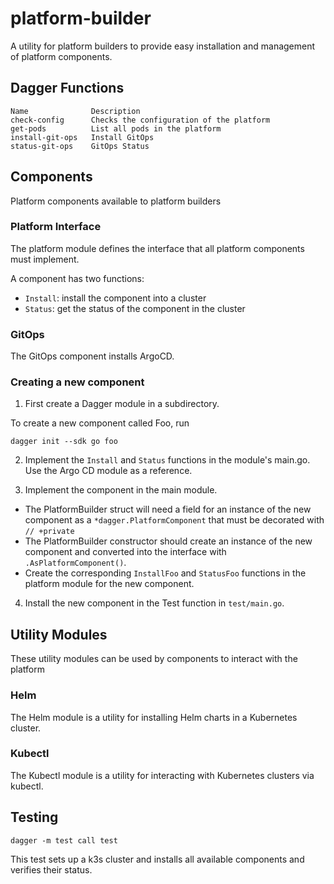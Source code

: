 # platform-builder

A utility for platform builders to provide easy installation and management of platform components.

## Dagger Functions

```
Name              Description
check-config      Checks the configuration of the platform
get-pods          List all pods in the platform
install-git-ops   Install GitOps
status-git-ops    GitOps Status
```

## Components

Platform components available to platform builders

### Platform Interface

The platform module defines the interface that all platform components must implement.

A component has two functions:

- `Install`: install the component into a cluster
- `Status`: get the status of the component in the cluster

### GitOps

The GitOps component installs ArgoCD.

### Creating a new component

1. First create a Dagger module in a subdirectory.

To create a new component called Foo, run

```
dagger init --sdk go foo
```

2. Implement the `Install` and `Status` functions in the module's main.go. Use the Argo CD module as a reference.

3. Implement the component in the main module.

- The PlatformBuilder struct will need a field for an instance of the new component as a `*dagger.PlatformComponent` that must be decorated with `// +private`
- The PlatformBuilder constructor should create an instance of the new component and converted into the interface with `.AsPlatformComponent()`.
- Create the corresponding `InstallFoo` and `StatusFoo` functions in the platform module for the new component.

4. Install the new component in the Test function in `test/main.go`.

## Utility Modules

These utility modules can be used by components to interact with the platform
### Helm

The Helm module is a utility for installing Helm charts in a Kubernetes cluster.

### Kubectl

The Kubectl module is a utility for interacting with Kubernetes clusters via kubectl.

## Testing

```
dagger -m test call test
```

This test sets up a k3s cluster and installs all available components and verifies their status.
